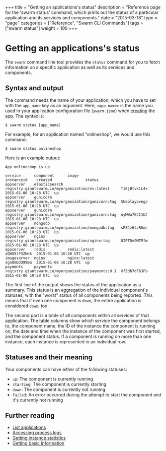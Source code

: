 +++
title = "Getting an applications's status"
description = "Reference page for the 'swarm status' command, which prints out the status of a particular application and its services and components."
date = "2015-03-18"
type = "page"
categories = ["Reference", "Swarm CLI Commands"]
tags = ["swarm status"]
weight = 100
+++

# Getting an applications's status

The `swarm` command line tool provides the `status` command for you to fetch information on a specific application as well as its services and components.

## Syntax and output

The command needs the name of your application, which you have to set with the `app_name` key as an argument. Here, `<app_name>` is the name you used in your application configuration file (`swarm.json`) when [creating](../create/) the app. The syntax is:

```nohighlight
$ swarm status [app_name]
```

For example, for an application named "onlineshop", we would use this command:

```nohighlight
$ swarm status onlineshop
```

Here is an example output:

```nohighlight
App onlineshop is up

service      component      image                                          instanceid    created               status
appserver    elasticsearch  registry.giantswarm.io/myorganization/es:latest     TiEjBtvk1L4x  2015-01-06 10:28 UTC  up
appserver    gunicorn       registry.giantswarm.io/myorganization/gunicorn:tag  5Ueplayovegp  2015-01-06 10:28 UTC  up
appserver    gunicorn       registry.giantswarm.io/myorganization/gunicorn:tag  nyMWa7ECI1UC  2015-01-06 10:28 UTC  up
appserver    mongodb        registry.giantswarm.io/myorganization/mongodb:tag   sPZJz6tzRUwL  2015-01-06 10:28 UTC  up
appserver    nginx          registry.giantswarm.io/myorganization/nginx:tag     OIPTDv9MTMfm  2015-01-06 10:28 UTC  up
appserver    redis          redis:latest                                   zQWU5lP3ZWdk  2015-01-06 10:28 UTC  up
imageserver  nginx          nginx:latest                                   xga0mQdQ99mG  2015-01-06 10:28 UTC  up
payments     payments       registry.giantswarm.io/myorganization/payments:0.1  XfZdh7dF6JFb  2015-01-06 10:28 UTC  up
```

The first line of the output shows the status of the application as a summary. This status is an aggregation of the individual component's statuses, with the "worst" status of all components being reported. This means that if even one component is `down`, the entire application is considered `down`, too.

The second part is a table of all components within all services of that application. The table columns show which service the component belongs to, the component name, the ID of the instance the component is running on, the date and time when the instance of the component was first started, and the component status. If a component is running on more than one instance, each instance is represented in an individual row.

## Statuses and their meaning

Your components can have either of the following statuses:

 * `up`: The component is currently running
 * `starting`: The component is currently starting
 * `down`: The component is currently not running
 * `failed`: An error occurred during the attempt to start the component and it's currently not running

## Further reading

* [List applications](../ls/)
* [Accessing process logs](../logs/)
* [Getting instance statistics](../stats/)
* [Getting basic information](../info/)
